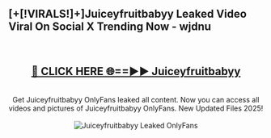 <h2>[+[!VIRALS!]+]Juiceyfruitbabyy Leaked Video Viral On Social X Trending Now - wjdnu</h2>
<br>
<div align="center">
<h2><a href="https://libra.edu.pl?Juiceyfruitbabyy" rel="nofollow">🔴 CLICK HERE 🌐==►► Juiceyfruitbabyy</a></h2>
<br>
Get Juiceyfruitbabyy OnlyFans leaked all content. Now you can access all videos and pictures of Juiceyfruitbabyy OnlyFans. New Updated Files 2025!
<br>
<br>
<a href="https://libra.edu.pl?Juiceyfruitbabyy" rel="nofollow" data-target="animated-image.originalLink"><img src="https://i.ibb.co.com/WyWwxjT/player-gif2.gif" alt="Juiceyfruitbabyy Leaked OnlyFans" style="max-width: 100%; display: inline-block;" data-target="animated-image.originalImage"></a>
</div>
<br>